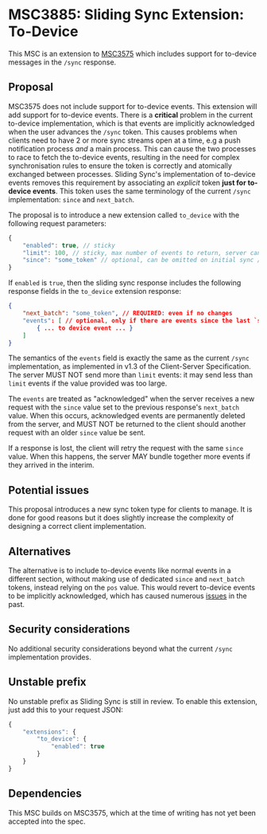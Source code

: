 # MSC3885: Sliding Sync Extension: To-Device

This MSC is an extension to [MSC3575](https://github.com/matrix-org/matrix-spec-proposals/pull/3575)
which includes support for to-device messages in the `/sync` response.

## Proposal

MSC3575 does not include support for to-device events. This extension will add support for
to-device events. There is a **critical** problem in the current to-device implementation, which is
that events are implicitly acknowledged when the user advances the `/sync` token. This causes problems
when clients need to have 2 or more sync streams open at a time, e.g a push notification process _and_
a main process. This can cause the two processes to race to fetch the to-device events, resulting in
the need for complex synchronisation rules to ensure the token is correctly and atomically exchanged
between processes. Sliding Sync's implementation of to-device events removes this requirement by
associating an _explicit_ token **just for to-device events**. This token uses the same terminology
of the current `/sync` implementation: `since` and `next_batch`.

The proposal is to introduce a new extension called `to_device` with the following request parameters:
```js
{
    "enabled": true, // sticky
    "limit": 100, // sticky, max number of events to return, server can override
    "since": "some_token" // optional, can be omitted on initial sync / when extension is enabled
}
```
If `enabled` is `true`, then the sliding sync response includes the following response fields in
the `to_device` extension response:
```json
{
    "next_batch": "some_token", // REQUIRED: even if no changes
    "events": [ // optional, only if there are events since the last `since` value.
        { ... to device event ... }
    ]
}
```

The semantics of the `events` field is exactly the same as the current `/sync` implementation, as implemented
in v1.3 of the Client-Server Specification. The server MUST NOT send more than `limit` events: it may send
less than `limit` events if the value provided was too large.

The `events` are treated as "acknowledged" when the server receives a new request with the `since`
value set to the previous response's `next_batch` value. When this occurs, acknowledged events are
permanently deleted from the server, and MUST NOT be returned to the client should another request
with an older `since` value be sent.

If a response is lost, the client will retry the request with the same `since` value. When this happens,
the server MAY bundle together more events if they arrived in the interim. 

## Potential issues

This proposal introduces a new sync token type for clients to manage. It is done for good reasons but
it does slightly increase the complexity of designing a correct client implementation. 

## Alternatives

The alternative is to include to-device events like normal events in a different section, without
making use of dedicated `since` and `next_batch` tokens, instead relying on the `pos` value. This
would revert to-device events to be implicitly acknowledged, which has caused numerous [issues](https://github.com/vector-im/element-ios/issues/3817) in
the past.

## Security considerations

No additional security considerations beyond what the current `/sync` implementation provides.

## Unstable prefix

No unstable prefix as Sliding Sync is still in review. To enable this extension, just add this to
your request JSON:
```js
{
    "extensions": {
        "to_device": {
            "enabled": true
        }
    }
}
```

## Dependencies

This MSC builds on MSC3575, which at the time of writing has not yet been accepted into the spec.
